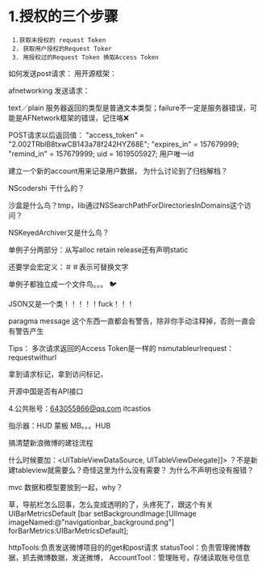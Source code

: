 # 1.授权的三个步骤
     1.获取未授权的 request Token
     2. 获取用户授权的Request Toker
     3. 用授权过的Request Token 换取Access Token


如何发送post请求：
用开源框架： 

afnetworking 发送请求：
    


text／plain 服务器返回的类型是普通文本类型；failure不一定是服务器错误，可能是AFNetwork框架的错误，记住咯❌


POST请求以后返回值：
    "access_token" = "2.002TRblB8txwCB143a78f242HYZ68E";
    "expires_in" = 157679999;
    "remind_in" = 157679999;
    uid = 1619505927;  用户唯一id

建立一个新的account用来记录用户数据，
为什么讨论到了归档解档？

NScodershi 干什么的？

沙盒是什么鸟？tmp，lib通过NSSearchPathForDirectoriesInDomains这个访问？

NSKeyedArchiver又是什么鸟？

单例子分两部分：从写alloc retain release还有声明static 

还要学会宏定义：＃＃表示可替换文字

单例子都独立成一个文件鸟。。。
🐦

JSON又是一个类！！！！！fuck！！！

paragma message 这个东西一直都会有警告，除非你手动注释掉，否则一直会有警告产生 
     
Tips：
     多次请求返回的Access  Token是一样的
nsmutableurlrequest：requestwithurl

拿到请求标记，拿到访问标记， 

开源中国是否有API接口

4.公共账号：643055866@qq.com
itcastios




指示器：HUD
蒙板  MB。。。HUB

搞清楚新浪微博的建铨流程

什么时候要加：<UITableViewDataSource, UITableViewDelegate]]>
？不是新建tableview就需要么？奇怪这里为什么没有需要？    为什么不声明也没有报错？ 


mvc
数据和模型要放到一起，why？

草，导航栏怎么回事，怎么变成透明的了，头疼死了，跟这个有关UIBarMetricsDefault
    [bar setBackgroundImage:[UIImage imageNamed:@"navigationbar_background.png"] forBarMetrics:UIBarMetricsDefault];

httpTools:负责发送微博项目的的get和post请求
statusTool：负责管理微博数据，抓去微博数据，发送微博，
AccountTool：管理账号，存储读取账号信息



